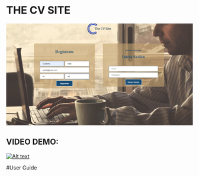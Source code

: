 # THE CV SITE

![Image description](https://github.com/jhb96/The-CV-Site/blob/master/Pantalla%20inicial.png)

## VIDEO DEMO:

[![Alt text](https://img.youtube.com/vi/VID/0.jpg)](https://www.youtube.com/watch?v=VID)

#User Guide



<p align="center">
<img "Pantalla inicial.png" width="400">
</p>






